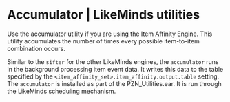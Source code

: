 # Accumulator | LikeMinds utilities

Use the accumulator utility if you are using the Item Affinity Engine. This utility accumulates the number of times every possible item-to-item combination occurs.

Similar to the `sifter` for the other LikeMinds engines, the `accumulator` runs in the background processing item event data. It writes this data to the table specified by the `<item_affinity_set>.item_affinity.output.table` setting. The `accumulator` is installed as part of the PZN\_Utilities.ear. It is run through the LikeMinds scheduling mechanism.


